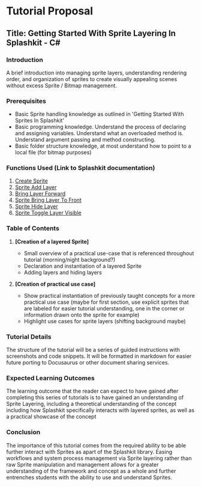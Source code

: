 # Tutorial Proposal

## Title: Getting Started With Sprite Layering In Splashkit - C#

### Introduction

A brief introduction into managing sprite layers, understanding rendering order, and organization of
sprites to create visually appealing scenes without excess Sprite / Bitmap management.

### Prerequisites

- Basic Sprite handling knowledge as outlined in 'Getting Started With Sprites In Splashkit'
- Basic programming knowledge. Understand the process of declaring and assigning variables.
  Understand what an overloaded method is. Understand argument passing and method constructing.
- Basic folder structure knowledge, at most understand how to point to a local file (for bitmap
  purposes)

### Functions Used (Link to Splashkit documentation)

1. [Create Sprite](https://splashkit.io/api/sprites/#create-sprite)
2. [Sprite Add Layer](https://splashkit.io/api/sprites/#sprite-add-layer)
3. [Bring Layer Forward ](https://splashkit.io/api/sprites/#sprite-bring-layer-forward)
4. [Sprite Bring Layer To Front](https://splashkit.io/api/sprites/#sprite-bring-layer-to-front)
5. [Sprite Hide Layer](https://splashkit.io/api/sprites/#sprite-hide-layer-named)
6. [Sprite Toggle Layer Visible](https://splashkit.io/api/sprites/#sprite-toggle-layer-visible-named)

### Table of Contents

1. **[Creation of a layered Sprite]**

   - Small overview of a practical use-case that is referenced throughout tutorial (morning/night
     background?)
   - Declaration and instantiation of a layered Sprite
   - Adding layers and hiding layers

2. **[Creation of practical use case]**

   - Show practical instantiation of previously taught concepts for a more practical use case (maybe
     for first section, use explicit sprites that are labeled for easier tutorial understanding, one
     in the corner or information drawn onto the sprite for example)
   - Highlight use cases for sprite layers (shifting background maybe)

### Tutorial Details

The structure of the tutorial will be a series of guided instructions with screenshots and code
snippets. It will be formatted in markdown for easier future porting to Docusaurus or other document
sharing services.

### Expected Learning Outcomes

The learning outcome that the reader can expect to have gained after completing this series of
tutorials is to have gained an understanding of Sprite Layering, including a theoretical
understanding of the concept including how Splashkit specifically interacts with layered sprites, as
well as a practical showcase of the concept

### Conclusion

The importance of this tutorial comes from the required ability to be able further interact with
Sprites as apart of the Splashkit library. Easing workflows and system process management via Sprite
layering rather than raw Sprite manipulation and management allows for a greater understanding of
the framework and concept as a whole and further entrenches students with the ability to use and
understand Sprites.

